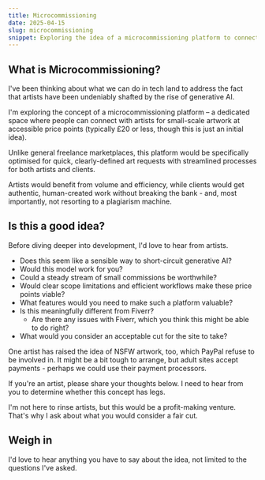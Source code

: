 ```yaml
---
title: Microcommissioning
date: 2025-04-15
slug: microcommissioning
snippet: Exploring the idea of a microcommissioning platform to connect artists with clients for affordable, small-scale artwork, aiming to counter the impact of generative AI. The platform would focus on quick, clearly-defined art requests, benefiting both artists and clients. Feedback from artists is sought to refine the concept, including questions about viability, features, and potential payment structures.
---
```


## What is Microcommissioning?

I've been thinking about what we can do in tech land to address the fact that artists have been undeniably shafted by the rise of generative AI.

I'm exploring the concept of a microcommissioning platform – a dedicated space where people can connect with artists for small-scale artwork at accessible price points (typically £20 or less, though this is just an initial idea).

Unlike general freelance marketplaces, this platform would be specifically optimised for quick, clearly-defined art requests with streamlined processes for both artists and clients.

Artists would benefit from volume and efficiency, while clients would get authentic, human-created work without breaking the bank - and, most importantly, not resorting to a plagiarism machine.

## Is this a good idea?

Before diving deeper into development, I'd love to hear from artists.

- Does this seem like a sensible way to short-circuit generative AI?
- Would this model work for you?
- Could a steady stream of small commissions be worthwhile?
- Would clear scope limitations and efficient workflows make these price points viable?
- What features would you need to make such a platform valuable?
- Is this meaningfully different from Fiverr?
  - Are there any issues with Fiverr, which you think this might be able to do right?
- What would you consider an acceptable cut for the site to take?

One artist has raised the idea of NSFW artwork, too, which PayPal refuse to be involved in. It might be a bit tough to arrange, but adult sites accept payments - perhaps we could use their payment processors.

If you're an artist, please share your thoughts below. I need to hear from you to determine whether this concept has legs.

I'm not here to rinse artists, but this would be a profit-making venture. That's why I ask about what you would consider a fair cut.

## Weigh in

I'd love to hear anything you have to say about the idea, not limited to the questions I've asked.
